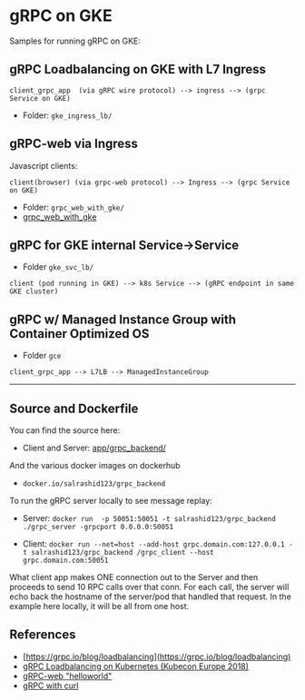
# gRPC on GKE


Samples for running gRPC on GKE:


## gRPC Loadbalancing on GKE with L7 Ingress

`client_grpc_app  (via gRPC wire protocol) --> ingress --> (grpc Service on GKE)`

- Folder: `gke_ingress_lb/`

## gRPC-web via Ingress

 Javascript clients:  
     
`client(browser) (via grpc-web protocol) --> Ingress --> (grpc Service on GKE)`
     
 - Folder: `grpc_web_with_gke/`
 - [grpc_web_with_gke](https://github.com/salrashid123/grpc_web_with_gke)

## gRPC for GKE internal Service->Service

- Folder `gke_svc_lb/`
      
`client (pod running in GKE) --> k8s Service --> (gRPC endpoint in same GKE cluster)`


## gRPC w/ Managed Instance Group with Container Optimized OS

- Folder `gce`

`client_grpc_app --> L7LB --> ManagedInstanceGroup`

---

## Source and Dockerfile

You can find the source here:

- Client and Server: [app/grpc_backend/](app/grpc_backend)

And the various docker images on dockerhub


- `docker.io/salrashid123/grpc_backend`


To run the gRPC server locally to see message replay:

- Server:
    `docker run  -p 50051:50051 -t salrashid123/grpc_backend ./grpc_server -grpcport 0.0.0.0:50051`

- Client:
    `docker run --net=host --add-host grpc.domain.com:127.0.0.1 -t salrashid123/grpc_backend /grpc_client --host grpc.domain.com:50051`  

What client app makes ONE connection out to the Server and then proceeds to send 10 RPC calls over that conn.  For each call, the server
will echo back the hostname of the server/pod that handled that request.  In the example here locally, it will be all from one host.

## References

 - [https://grpc.io/blog/loadbalancing](https://grpc.io/blog/loadbalancing)
 - [gRPC Loadbalancing on Kubernetes (Kubecon Europe 2018)](https://www.youtube.com/watch?v=F2znfxn_5Hg)
 - [gRPC-web "helloworld"](https://github.com/salrashid123/gcegrpc/tree/master/grpc-web)
 - [gRPC with curl](https://github.com/salrashid123/grpc_curl)
